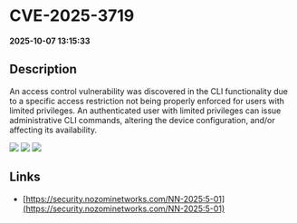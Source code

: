 # CVE-2025-3719

**2025-10-07 13:15:33**

## Description
An access control vulnerability was discovered in the CLI functionality due to a specific access restriction not being properly enforced for users with limited privileges. An authenticated user with limited privileges can issue administrative CLI commands, altering the device configuration, and/or affecting its availability.

![](https://img.shields.io/static/v1?label=Score&message=7.2&color=red)
![](https://img.shields.io/static/v1?label=Severity&message=HIGH&color=red)
![](https://img.shields.io/static/v1?label=CWE&message=Auth&color=green)

## Links
- [https://security.nozominetworks.com/NN-2025:5-01](https://security.nozominetworks.com/NN-2025:5-01)
